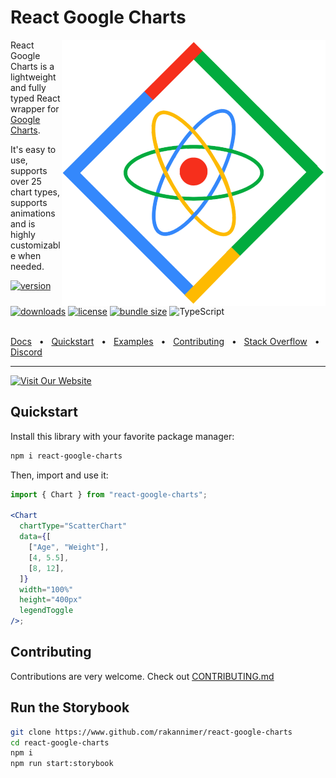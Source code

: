 # React Google Charts

<img align="right" alt="Logo" src="apps/docs/static/img/logo-v2.svg">

React Google Charts is a lightweight and fully typed React wrapper for [Google Charts](https://developers.google.com/chart/interactive/docs/reference).

It's easy to use, supports over 25 chart types, supports animations and is highly customizable when needed.

[![version](https://img.shields.io/npm/v/react-google-charts.svg)](https://www.npmjs.com/package/react-google-charts)
[![downloads](https://img.shields.io/npm/dm/react-google-charts.svg)](https://www.npmjs.com/package/react-google-charts)
[![license](https://shields.io/badge/license-MIT-green)](http://opensource.org/licenses/MIT)
[![bundle size](https://img.shields.io/bundlephobia/minzip/react-google-charts.svg)](https://bundlephobia.com/result?p=react-google-charts)
![TypeScript](https://img.shields.io/badge/TypeScript-007ACC)

<br />
<a href="https://www.react-google-charts.com/">Docs</a>
<span>&nbsp;&nbsp;•&nbsp;&nbsp;</span>
<a href="https://www.react-google-charts.com/docs/quick-walkthrough">Quickstart</a>
<span>&nbsp;&nbsp;•&nbsp;&nbsp;</span>
<a href="https://www.react-google-charts.com/examples">Examples</a>
<span>&nbsp;&nbsp;•&nbsp;&nbsp;</span>
<a href="#contributing">Contributing</a>
<span>&nbsp;&nbsp;•&nbsp;&nbsp;</span>
<a href="https://stackoverflow.com/questions/tagged/react-google-charts">Stack Overflow</a>
<span>&nbsp;&nbsp;•&nbsp;&nbsp;</span>
<a href="https://discord.gg/nNa2EEgUkS">Discord</a>
<br />
<hr />

[![Visit Our Website](https://img.shields.io/badge/Visit-Website-green?style=for-the-badge)](https://react-google-charts.com)

## Quickstart

Install this library with your favorite package manager:

```bash
npm i react-google-charts
```

Then, import and use it:

```jsx
import { Chart } from "react-google-charts";

<Chart
  chartType="ScatterChart"
  data={[
    ["Age", "Weight"],
    [4, 5.5],
    [8, 12],
  ]}
  width="100%"
  height="400px"
  legendToggle
/>;
```

## Contributing

Contributions are very welcome. Check out [CONTRIBUTING.md](CONTRIBUTING.md)

## Run the Storybook

```bash
git clone https://www.github.com/rakannimer/react-google-charts
cd react-google-charts
npm i
npm run start:storybook
```
